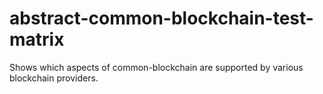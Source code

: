 # abstract-common-blockchain-test-matrix
Shows which aspects of common-blockchain are supported by various blockchain providers.
